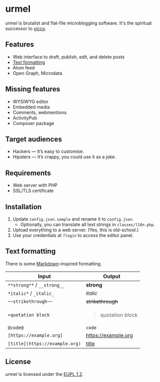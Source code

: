 # urmel

*urmel* is brutalist and flat-file microblogging software. It's the spiritual successor to [vicco](https://github.com/zichy/vicco).

## Features

- Web interface to draft, publish, edit, and delete posts
- [Text formatting](#text-formatting)
- Atom feed
- Open Graph, Microdata

## Missing features

- WYSIWYG editor
- Embedded media
- Comments, webmentions
- ActivityPub
- Composer package

## Target audiences

- Hackers — It’s easy to customise.
- Hipsters — It’s crappy, you could use it as a joke.

## Requirements

- Web server with PHP
- SSL/TLS certificate

## Installation

1. Update `config.json.sample` and rename it to `config.json`.
    - Optionally, you can translate all text strings in `classes/l10n.php`.
2. Upload everything to a web server. (Yes, this is old-school.)
3. Use your credentials at `?login` to access the editor panel.

## Text formatting

There is some [Markdown](https://daringfireball.net/projects/markdown/)-inspired formatting.

| Input                          | Output                                          |
| ---                            | ---                                             |
| `**strong**` / `__strong__`    | __strong__                                      |
| `*italic*` / `_italic_`        | _italic_                                        |
| `~~strikethrough~~`            | ~~strikethrough~~                               |
| `>quotation block`             | <blockquote><p>quotation block</p></blockquote> |
| `@code@`                       | `code`                                          |
| `[https://example.org]`        | https://example.org                             |
| `[title](https://example.org)` | [title](https://example.org)                    |

## License

*urmel* is licensed under the [EUPL 1.2](https://eupl.eu/1.2/en/).
